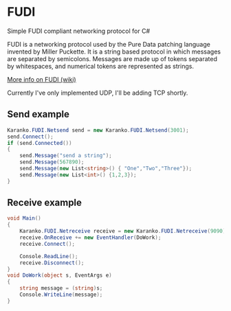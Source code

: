 # FUDI
Simple FUDI compliant networking protocol for C#

FUDI is a networking protocol used by the Pure Data patching language invented by Miller Puckette. It is a string based protocol in which messages are separated by semicolons. Messages are made up of tokens separated by whitespaces, and numerical tokens are represented as strings.

[More info on FUDI (wiki)]( https://en.wikipedia.org/wiki/FUDI )

Currently I've only implemented UDP, I'll be adding TCP shortly.

## Send example
```c#
Karanko.FUDI.Netsend send = new Karanko.FUDI.Netsend(3001);
send.Connect();
if (send.Connected())
{
    send.Message("send a string");
    send.Message(567890);
    send.Message(new List<string>() { "One","Two","Three"});
    send.Message(new List<int>() {1,2,3});
}
 ```
 
## Receive example
```c#
void Main()
{
    Karanko.FUDI.Netreceive receive = new Karanko.FUDI.Netreceive(9090);
    receive.OnReceive += new EventHandler(DoWork);
    receive.Connect();

    Console.ReadLine();
    receive.Disconnect();
}
void DoWork(object s, EventArgs e)
{
    string message = (string)s;
    Console.WriteLine(message);
}
 ```
